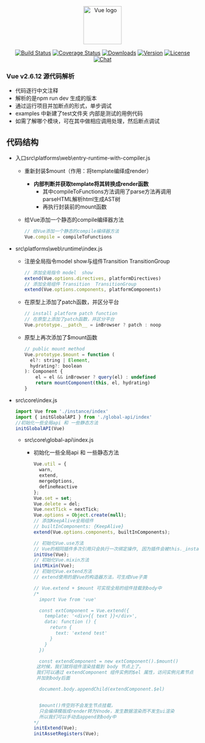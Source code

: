 <p align="center"><a href="https://vuejs.org" target="_blank" rel="noopener noreferrer"><img width="100" src="https://vuejs.org/images/logo.png" alt="Vue logo"></a></p>

<p align="center">
  <a href="https://circleci.com/gh/vuejs/vue/tree/dev"><img src="https://img.shields.io/circleci/project/github/vuejs/vue/dev.svg?sanitize=true" alt="Build Status"></a>
  <a href="https://codecov.io/github/vuejs/vue?branch=dev"><img src="https://img.shields.io/codecov/c/github/vuejs/vue/dev.svg?sanitize=true" alt="Coverage Status"></a>
  <a href="https://npmcharts.com/compare/vue?minimal=true"><img src="https://img.shields.io/npm/dm/vue.svg?sanitize=true" alt="Downloads"></a>
  <a href="https://www.npmjs.com/package/vue"><img src="https://img.shields.io/npm/v/vue.svg?sanitize=true" alt="Version"></a>
  <a href="https://www.npmjs.com/package/vue"><img src="https://img.shields.io/npm/l/vue.svg?sanitize=true" alt="License"></a>
  <a href="https://chat.vuejs.org/"><img src="https://img.shields.io/badge/chat-on%20discord-7289da.svg?sanitize=true" alt="Chat"></a>
</p>

### Vue v2.6.12 源代码解析
  - 代码逐行中文注释
  - 解析的是npm run dev 生成的版本
  - 通过运行项目并加断点的形式，单步调试
  - examples 中新建了test文件夹 内部是测试的用例代码
  - 如需了解哪个模块，可在其中做相应调用处理，然后断点调试



## 代码结构

- 入口src\platforms\web\entry-runtime-with-compiler.js

  - 重新封装$mount（作用：将template编绎成render）

    - **内部判断并获取template将其转换成render函数**
      - 其中compileToFunctions方法调用了parse方法再调用parseHTML解析html生成AST树
      - 再执行封装前的mount函数

  - 给Vue添加一个静态的compile编绎器方法
    ```javascript
    // 给Vue添加一个静态的compile编绎器方法
    Vue.compile = compileToFunctions
    ```

- src\platforms\web\runtime\index.js

  - 注册全局指令model show与组件Transition TransitionGroup
      ```javascript
      // 添加全局指令 model  show
      extend(Vue.options.directives, platformDirectives)
      // 添加全局组件 Transition  TransitionGroup
      extend(Vue.options.components, platformComponents)
      ```

  - 在原型上添加了patch函数，并区分平台
      ```javascript
      // install platform patch function
      // 在原型上添加了patch函数，并区分平台
      Vue.prototype.__patch__ = inBrowser ? patch : noop
      ```

  - 原型上再次添加了$mount函数
      ```javascript
      // public mount method
      Vue.prototype.$mount = function (
      	el?: string | Element,
      	hydrating?: boolean
      ): Component {
          el = el && inBrowser ? query(el) : undefined
          return mountComponent(this, el, hydrating)
      }
      ```
	
- src\core\index.js

    ```javascript
    import Vue from './instance/index'
    import { initGlobalAPI } from './global-api/index'
    //初始化一些全局api 和 一些静态方法
    initGlobalAPI(Vue)
    ```
    
    - src\core\global-api\index.js
    
      - 初始化一些全局api 和 一些静态方法
    
          ```javascript
          Vue.util = {
            warn,
            extend,
            mergeOptions,
            defineReactive
          };
          Vue.set = set;
          Vue.delete = del;
          Vue.nextTick = nextTick;
          Vue.options = Object.create(null);
          // 添加KeepAlive全局组件
          // builtInComponents: {KeepAlive}
          extend(Vue.options.components, builtInComponents);
          
          // 初始化Vue.use方法
          // Vue的相同插件多次引用只会执行一次绑定操作, 因为插件会被this._installedPlugins缓存起来
          initUse(Vue);
          // 初始化Vue.mixin方法
          initMixin(Vue);
          // 初始化Vue.extend方法
          // extend使用的是Vue的构造器方法，可生成Vue子类
          
          // Vue.extend + $mount 可实现全局的组件挂载到body中
          /*
            import Vue from 'vue'
          
            const extComponent = Vue.extend({
              template: '<div>{{ text }}</div>',
              data: function () {
                return {
                  text: 'extend test'
                }
              }
            })
          
            const extendComponent = new extComponent().$mount()
           这时候，我们就将组件渲染挂载到 body 节点上了。
           我们可以通过 extendComponent 组件实例的$el 属性，访问实例元素节点
           并加到body后面
          
            document.body.appendChild(extendComponent.$el)
          
          
            $mount()传空则不会发生节点挂载，
            只会编绎模版成render转为Vnode，发生数据渲染而不发生ui渲染
            所以我们可以手动去append到body中
          */
          initExtend(Vue);
          initAssetRegisters(Vue);
          ```

